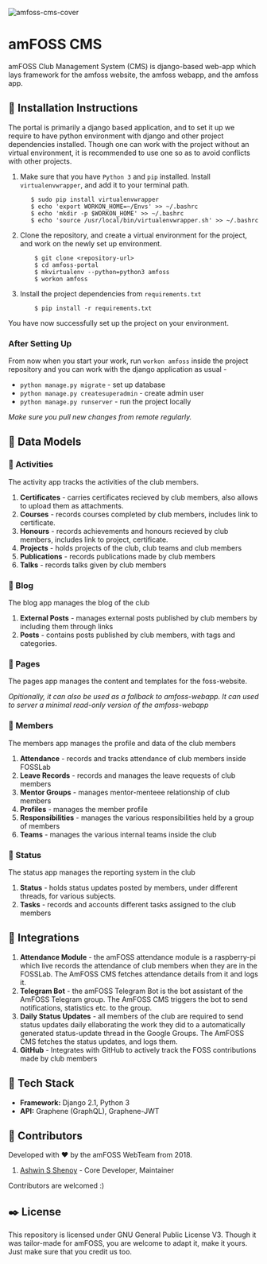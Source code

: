 
![amfoss-cms-cover](https://user-images.githubusercontent.com/21276922/51844359-12628580-233b-11e9-891a-d4d826bd1d6e.png)

# amFOSS CMS

amFOSS Club Management System (CMS) is django-based web-app which lays framework for the amfoss website, the amfoss webapp, and the amfoss app. 


## :minidisc: Installation Instructions
The portal is primarily a django based application, and to set it up we require to have 
python environment with django and other project dependencies installed. Though one can
work with the project without an virtual environment,  it is recommended to use one so 
as to avoid conflicts with other projects.

1. Make sure that you have `Python 3` and `pip` installed. 
   Install `virtualenvwrapper`, and add it to your terminal path.
   
    ```
       $ sudo pip install virtualenvwrapper
       $ echo 'export WORKON_HOME=~/Envs' >> ~/.bashrc
       $ echo 'mkdir -p $WORKON_HOME' >> ~/.bashrc   
       $ echo 'source /usr/local/bin/virtualenvwrapper.sh' >> ~/.bashrc   
    ```
    
2. Clone the repository, and create a virtual environment for the project, 
   and work on the newly set up environment.
   
    ```
        $ git clone <repository-url>
        $ cd amfoss-portal
        $ mkvirtualenv --python=python3 amfoss
        $ workon amfoss
    ```
    
3. Install the project dependencies from `requirements.txt`
    ```
        $ pip install -r requirements.txt
    ```

You have now successfully set up the project on your environment.

### After Setting Up
From now when you start your work, run ``workon amfoss`` inside the project repository and you can work with the django application as usual - 

* `python manage.py migrate` - set up database
* `python manage.py createsuperadmin` - create admin user
* `python manage.py runserver`  - run the project locally

*Make sure you pull new changes from remote regularly.*


## :rocket: Data Models

### :tada: Activities
The activity app tracks the activities of the club members.

1. **Certificates** - carries certificates recieved by club members, also allows to upload them as attachments.
2. **Courses** - records courses completed by club members, includes link to certificate.
3. **Honours** - records achievements and honours recieved by club members, includes link to project, certificate.
4. **Projects** - holds projects of the club, club teams and club members
5. **Publications** - records publications made by club members
6. **Talks** - records talks given by club members

### :postbox: Blog
The blog app manages the blog of the club

1. **External Posts** - manages external posts published by club members by including them through links
2. **Posts** - contains posts published by club members, with tags and categories.

### :pencil: Pages
The pages app manages the content and templates for the foss-website. 

*Opitionally, it can also be used as a fallback to amfoss-webapp. It can used to server a minimal read-only version of the amfoss-webapp*

### :girl: Members
The members app manages the profile and data of the club members

1. **Attendance** - records and tracks attendance of club members inside FOSSLab
2. **Leave Records** - records and manages the leave requests of club members
3. **Mentor Groups** - manages mentor-menteee relationship of club members
4. **Profiles** - manages the member profile
5. **Responsibilities** - manages the various responsibilities held by a group of members
6. **Teams** - manages the various internal teams inside the club

### :incoming_envelope: Status
The status app manages the reporting system in the club

1. **Status** - holds status updates posted by members, under different threads, for various subjects. 
2. **Tasks** -  records and accounts different tasks assigned to the club members 

## :satellite: Integrations

1. **Attendance Module** - the amFOSS attendance module is a raspberry-pi which live records the attendance of club members when they are in the FOSSLab. The AmFOSS CMS fetches attendance details from it and logs it.
2. **Telegram Bot** - the amFOSS Telegram Bot is the bot assistant of the AmFOSS Telegram group. The AmFOSS CMS triggers the bot to send notifications, statistics etc. to the group.
3. **Daily Status Updates** - all members of the club are required to send status updates daily ellaborating the work they did to a automatically generated status-update thread in the Google Groups. The AmFOSS CMS fetches the status updates, and logs them.
4. **GitHub** - Integrates with GitHub to actively track the FOSS contributions made by club members

## :wrench: Tech Stack

* **Framework:** Django 2.1, Python 3
* **API:** Graphene (GraphQL), Graphene-JWT

## :gem: Contributors
Developed with :hearts: by the amFOSS WebTeam from 2018.

1. [Ashwin S Shenoy](https://github.com/aswinshenoy) - Core Developer, Maintainer

Contributors are welcomed :)

## :black_nib: License
This repository is licensed under  GNU General Public License V3. Though it was tailor-made for amFOSS, you are welcome to adapt it, make it yours. Just make sure that you credit us too.
